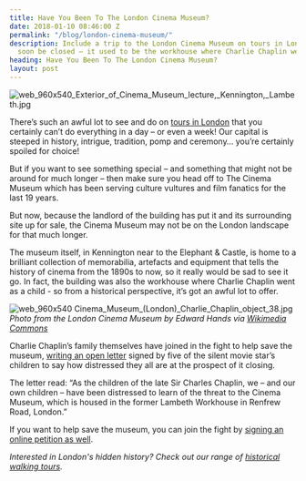 ```yaml
---
title: Have You Been To The London Cinema Museum?
date: 2018-01-10 08:46:00 Z
permalink: "/blog/london-cinema-museum/"
description: Include a trip to the London Cinema Museum on tours in London. It might
  soon be closed – it used to be the workhouse where Charlie Chaplin went as a child!
heading: Have You Been To The London Cinema Museum?
layout: post
---
```


![web_960x540_Exterior_of_Cinema_Museum_lecture,_Kennington,_Lambeth.jpg](/uploads/web_960x540_Exterior_of_Cinema_Museum_lecture,_Kennington,_Lambeth.jpg)

There’s such an awful lot to see and do on [tours in London](https://www.insider-london.co.uk/tours/historical-walking-tours/) that you certainly can’t do everything in a day – or even a week! Our capital is steeped in history, intrigue, tradition, pomp and ceremony… you’re certainly spoiled for choice!

But if you want to see something special – and something that might not be around for much longer – then make sure you head off to The Cinema Museum which has been serving culture vultures and film fanatics for the last 19 years.

But now, because the landlord of the building has put it and its surrounding site up for sale, the Cinema Museum may not be on the London landscape for that much longer.

The museum itself, in Kennington near to the Elephant & Castle, is home to a brilliant collection of memorabilia, artefacts and equipment that tells the history of cinema from the 1890s to now, so it really would be sad to see it go. In fact, the building was also the workhouse where Charlie Chaplin went as a child - so from a historical perspective, it’s got an awful lot to offer.

![web_960x540 Cinema_Museum_(London)_Charlie_Chaplin_object_38.jpg](/uploads/web_960x540%20Cinema_Museum_(London)_Charlie_Chaplin_object_38.jpg)
*Photo from the London Cinema Museum by Edward Hands via [Wikimedia Commons](https://commons.wikimedia.org/wiki/File:Cinema_Museum_(London)_Charlie_Chaplin_object_38.JPG)*

Charlie Chaplin’s family themselves have joined in the fight to help save the museum, [writing an open letter](https://twitter.com/CinemaMuseum/status/940267426209587207/photo/1?ref_src=twsrc%5Etfw&ref_url=http%3A%2F%2Fwww.bbc.co.uk%2Fnews%2Fentertainment-arts-42316670) signed by five of the silent movie star’s children to say how distressed they all are at the prospect of it closing.

The letter read: “As the children of the late Sir Charles Chaplin, we – and our own children – have been distressed to learn of the threat to the Cinema Museum, which is housed in the former Lambeth Workhouse in Renfrew Road, London.”

If you want to help save the museum, you can join the fight by [signing an online petition as well](http://www.cinemamuseum.org.uk/2017/petition-to-save-the-cinema-museum/).

*Interested in London's hidden history? Check out our range of [historical walking tours](https://www.insider-london.co.uk/tours/historical-walking-tours/).*